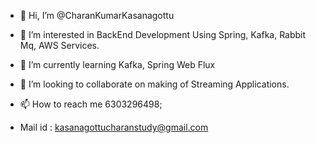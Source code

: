 - 👋 Hi, I’m @CharanKumarKasanagottu
- 👀 I’m interested in BackEnd Development Using Spring, Kafka, Rabbit Mq, AWS Services.

- 🌱 I’m currently learning Kafka, Spring Web Flux
- 💞️ I’m looking to collaborate on making of Streaming Applications.
- 📫 How to reach me 6303296498;
- Mail id : kasanagottucharanstudy@gmail.com

<!---
CharanKumarKasanagottu/CharanKumarKasanagottu is a ✨ special ✨ repository because its `README.md` (this file) appears on your GitHub profile.
You can click the Preview link to take a look at your changes.
--->
